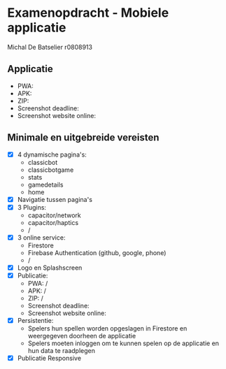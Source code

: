 
# Examenopdracht - Mobiele applicatie

Michal De Batselier r0808913


## Applicatie
- PWA:
- APK:
- ZIP:
- Screenshot deadline:
- Screenshot website online:

## Minimale en uitgebreide vereisten
- [x] 4 dynamische pagina's:
    - classicbot
    - classicbotgame
    - stats
    - gamedetails
    - home
- [x] Navigatie tussen pagina's
- [x] 3 Plugins:
    - capacitor/network
    - capacitor/haptics
    - /
- [x] 3 online service:
    - Firestore
    - Firebase Authentication (github, google, phone)
    - /
- [x] Logo en Splashscreen
- [x] Publicatie:
    - PWA: /
    - APK: /
    - ZIP: /
    - Screenshot deadline:
    - Screenshot website online:
- [x] Persistentie:
    - Spelers hun spellen worden opgeslagen in Firestore en weergegeven doorheen de applicatie
    - Spelers moeten inloggen om te kunnen spelen op de applicatie en hun data te raadplegen
- [x] Publicatie Responsive
